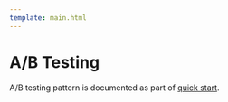 ```yaml
---
template: main.html
---
```


# A/B Testing

A/B testing pattern is documented as part of [quick start](../../../../getting-started/quick-start/).